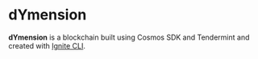 # dYmension
**dYmension** is a blockchain built using Cosmos SDK and Tendermint and created with [Ignite CLI](https://ignite.com/cli).
